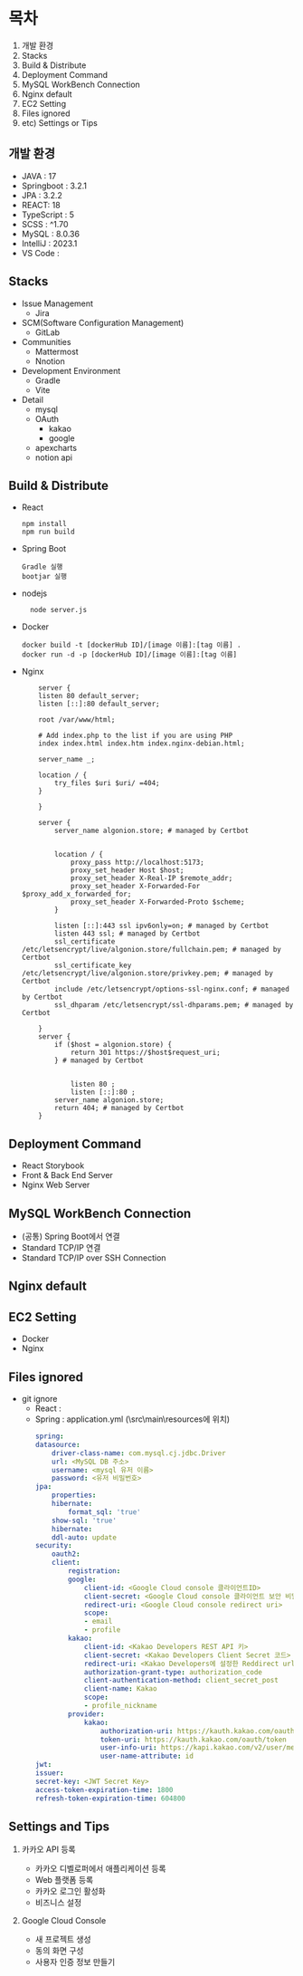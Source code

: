 
# 목차
1. 개발 환경
2. Stacks
3. Build & Distribute
4. Deployment Command
5. MySQL WorkBench Connection
6. Nginx default
7. EC2 Setting
8. Files ignored
9. etc) Settings or Tips

## 개발 환경
- JAVA : 17
- Springboot : 3.2.1
- JPA : 3.2.2
- REACT: 18
- TypeScript : 5
- SCSS : ^1.70
- MySQL : 8.0.36
- IntelliJ : 2023.1
- VS Code : 


## Stacks
- Issue Management
    - Jira
- SCM(Software Configuration Management)
    - GitLab
- Communities
    - Mattermost
    - Nnotion
- Development Environment
    - Gradle
    - Vite
- Detail
    - mysql
    - OAuth
        - kakao
        - google
    - apexcharts
    - notion api

## Build & Distribute
- React
    ```Shell
    npm install
    npm run build
    ```
- Spring Boot
    ```Shell
    Gradle 실행
    bootjar 실행
    ```
- nodejs
  ```shell
    node server.js
  ```
- Docker
    ```Shell
    docker build -t [dockerHub ID]/[image 이름]:[tag 이름] .
    docker run -d -p [dockerHub ID]/[image 이름]:[tag 이름]
    ```
- Nginx
    ```
        server {
        listen 80 default_server;
        listen [::]:80 default_server;

        root /var/www/html;

        # Add index.php to the list if you are using PHP
        index index.html index.htm index.nginx-debian.html;

        server_name _;

        location / {
            try_files $uri $uri/ =404;
        }
            
        }

        server {
            server_name algonion.store; # managed by Certbot


            location / {
                proxy_pass http://localhost:5173;
                proxy_set_header Host $host;
                proxy_set_header X-Real-IP $remote_addr;
                proxy_set_header X-Forwarded-For $proxy_add_x_forwarded_for;
                proxy_set_header X-Forwarded-Proto $scheme;
            }

            listen [::]:443 ssl ipv6only=on; # managed by Certbot
            listen 443 ssl; # managed by Certbot
            ssl_certificate /etc/letsencrypt/live/algonion.store/fullchain.pem; # managed by Certbot
            ssl_certificate_key /etc/letsencrypt/live/algonion.store/privkey.pem; # managed by Certbot
            include /etc/letsencrypt/options-ssl-nginx.conf; # managed by Certbot
            ssl_dhparam /etc/letsencrypt/ssl-dhparams.pem; # managed by Certbot

        }
        server {
            if ($host = algonion.store) {
                return 301 https://$host$request_uri;
            } # managed by Certbot


                listen 80 ;
                listen [::]:80 ;
            server_name algonion.store;
            return 404; # managed by Certbot
        }
    ```

## Deployment Command
- React Storybook
- Front & Back End Server
- Nginx Web Server

## MySQL WorkBench Connection
- (공통) Spring Boot에서 연결
- Standard TCP/IP 연결
- Standard TCP/IP over SSH Connection

## Nginx default

## EC2 Setting
- Docker
- Nginx

## Files ignored
- git ignore
    - React : 
    - Spring : application.yml (\src\main\resources에 위치)
        ```yml
        spring:
        datasource:
            driver-class-name: com.mysql.cj.jdbc.Driver
            url: <MySQL DB 주소>
            username: <mysql 유저 이름>
            password: <유저 비밀번호>
        jpa:
            properties:
            hibernate:
                format_sql: 'true'
            show-sql: 'true'
            hibernate:
            ddl-auto: update
        security:
            oauth2:
            client:
                registration:
                google:
                    client-id: <Google Cloud console 클라이언트ID>
                    client-secret: <Google Cloud console 클라이언트 보안 비밀번호>
                    redirect-uri: <Google Cloud console redirect uri>
                    scope:
                    - email
                    - profile
                kakao:
                    client-id: <Kakao Developers REST API 키>
                    client-secret: <Kakao Developers Client Secret 코드>
                    redirect-uri: <Kakao Developers에 설정한 Reddirect url>
                    authorization-grant-type: authorization_code
                    client-authentication-method: client_secret_post
                    client-name: Kakao
                    scope:
                    - profile_nickname
                provider:
                    kakao:
                        authorization-uri: https://kauth.kakao.com/oauth/authorize
                        token-uri: https://kauth.kakao.com/oauth/token
                        user-info-uri: https://kapi.kakao.com/v2/user/me
                        user-name-attribute: id
        jwt:
        issuer: 
        secret-key: <JWT Secret Key>
        access-token-expiration-time: 1800
        refresh-token-expiration-time: 604800
        ```

## Settings and Tips

1. 카카오 API 등록
    - 카카오 디벨로퍼에서 애플리케이션 등록
    - Web 플랫폼 등록
    - 카카오 로그인 활성화
    - 비즈니스 설정

2. Google Cloud Console
    - 새 프로젝트 생성
    - 동의 화면 구성
    - 사용자 인증 정보 만들기